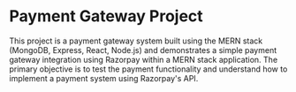 # Payment Gateway Project

This project is a payment gateway system built using the MERN stack (MongoDB, Express, React, Node.js) and demonstrates a simple payment gateway integration using Razorpay within a MERN stack application. The primary objective is to test the payment functionality and understand how to implement a payment system using Razorpay's API.
